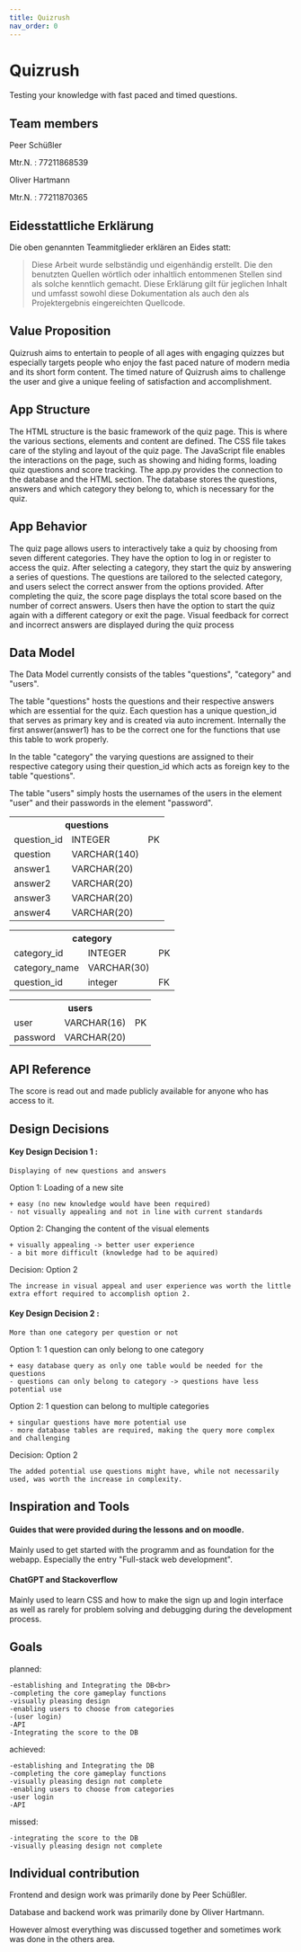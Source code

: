 ```yaml
---
title: Quizrush
nav_order: 0
---
```

# Quizrush

Testing your knowledge with fast paced and timed questions.

## Team members
Peer Schüßler

Mtr.N. : 77211868539

Oliver Hartmann

Mtr.N. : 77211870365
## Eidesstattliche Erklärung

Die oben genannten Teammitglieder erklären an Eides statt:

> Diese Arbeit wurde selbständig und eigenhändig erstellt. Die den benutzten Quellen wörtlich oder inhaltlich entommenen Stellen sind als solche kenntlich gemacht. Diese Erklärung gilt für jeglichen Inhalt und umfasst sowohl diese Dokumentation als auch den als Projektergebnis eingereichten Quellcode.

## Value Proposition

Quizrush aims to entertain to people of all ages with engaging quizzes but especially targets people who enjoy the fast paced nature of modern media and its short form content. The timed nature of Quizrush aims to challenge the user and give a unique feeling of satisfaction and accomplishment.

## App Structure

The HTML structure is the basic framework of the quiz page. This is where the various sections, elements and content are defined. The CSS file takes care of the styling and layout of the quiz page. The JavaScript file enables the interactions on the page, such as showing and hiding forms, loading quiz questions and score tracking. The app.py provides the connection to the database and the HTML section. The database stores the questions, answers and which category they belong to, which is necessary for the quiz.

## App Behavior

The quiz page allows users to interactively take a quiz by choosing from seven different categories. They have the option to log in or register to access the quiz. After selecting a category, they start the quiz by answering a series of questions. The questions are tailored to the selected category, and users select the correct answer from the options provided. After completing the quiz, the score page displays the total score based on the number of correct answers. Users then have the option to start the quiz again with a different category or exit the page. Visual feedback for correct and incorrect answers are displayed during the quiz process

## Data Model

The Data Model currently consists of the tables "questions", "category" and "users".

The table "questions" hosts the questions and their respective answers which are essential for the quiz. Each question has a unique question_id that serves as primary key and is created via auto increment. Internally the first answer(answer1) has to be the correct one for the functions that use this table to work properly.

In the table "category" the varying questions are assigned to their respective category using their question_id which acts as foreign key to the table "questions".

The table "users" simply hosts the usernames of the users in the element "user" and their passwords in the element "password".

<table>
	<tr>
		<th colspan="3">questions</th>
		</tr>
		<tr>
			<td>question_id</td>
			<td>INTEGER</td>
			<td>PK</td>
		</tr>
		<tr>
			<td>question</td>
			<td>VARCHAR(140)</td>
			<td></td>
		</tr>
		<tr>
			<td>answer1</td>
			<td>VARCHAR(20)</td>
			<td></td>
		</tr>
		<tr>
			<td>answer2</td>
			<td>VARCHAR(20)</td>
			<td></td>
		</tr>
		<tr>
			<td>answer3</td>
			<td>VARCHAR(20)</td>
			<td></td>
		</tr>
		<tr>
			<td>answer4</td>
			<td>VARCHAR(20)</td>
			<td></td>
		</tr>
	</table>

	
<table>
	<tr>
		<th colspan="3">category</th>
		</tr>
		<tr>
			<td>category_id</td>
			<td>INTEGER</td>
			<td>PK</td>
		</tr>
		<tr>
			<td>category_name</td>
			<td>VARCHAR(30)</td>
			<td></td>
		</tr>
		<tr>
			<td>question_id</td>
			<td>integer</td>
			<td>FK</td>
		</tr>
	</table>

<table>
	<tr>
		<th colspan="3">users</th>
	</tr>
		<tr>
			<td>user</td>
			<td>VARCHAR(16)
			<td>PK</td>
		</tr>
		<tr>
			<td>password</td>
			<td>VARCHAR(20)
			<td></td>
		</tr>
</table>
			

## API Reference

The score is read out and made publicly available for anyone who has access to it.

## Design Decisions

#### Key Design Decision 1 :
	Displaying of new questions and answers

Option 1: Loading of a new site

	+ easy (no new knowledge would have been required)
	- not visually appealing and not in line with current standards

Option 2: Changing the content of the visual elements

	+ visually appealing -> better user experience
	- a bit more difficult (knowledge had to be aquired)

Decision: Option 2
	
	The increase in visual appeal and user experience was worth the little extra effort required to accomplish option 2.

#### Key Design Decision 2 :
	More than one category per question or not

Option 1: 1 question can only belong to one category

	+ easy database query as only one table would be needed for the questions
  	- questions can only belong to category -> questions have less potential use

Option 2: 1 question can belong to multiple categories

	+ singular questions have more potential use
  	- more database tables are required, making the query more complex	and challenging

Decision: Option 2
	
	The added potential use questions might have, while not necessarily used, was worth the increase in complexity.

## Inspiration and Tools

#### Guides that were provided during the lessons and on moodle.

Mainly used to get started with the programm and as foundation for the webapp.
Especially the entry "Full-stack web development".

#### ChatGPT and Stackoverflow

Mainly used to learn CSS and how to make the sign up and login interface as well as rarely for problem solving and debugging during the development process.

## Goals
planned:<br>

	-establishing and Integrating the DB<br>
	-completing the core gameplay functions
	-visually pleasing design
	-enabling users to choose from categories
	-(user login)
	-API
	-Integrating the score to the DB

achieved:<br>

	-establishing and Integrating the DB
	-completing the core gameplay functions
	-visually pleasing design not complete
	-enabling users to choose from categories
	-user login
	-API

missed:<br>

	-integrating the score to the DB
	-visually pleasing design not complete

## Individual contribution

Frontend and design work was primarily done by Peer Schüßler.

Database and backend work was primarily done by Oliver Hartmann.

However almost everything was discussed together and sometimes work was done in the others area.


